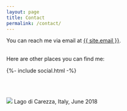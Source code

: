 ```yaml
---
layout: page
title: Contact
permalink: /contact/
---
```

You can reach me via email at <a class="u-email" href="mailto:{{ site.email }}">{{ site.email }}</a>. <br> <br>

Here are other places you can find me:

<div class="social-links">
  {%- include social.html -%}
</div>

<br> <br> 

<div class="hero">
  	<img class="feature-img" src="{{ 'assets/lagodicarezza.jpg' | relative_url }}" />
  	Lago di Carezza, Italy, June 2018
</div>
